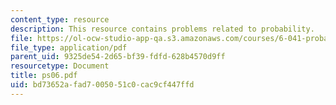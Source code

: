 ```yaml
---
content_type: resource
description: This resource contains problems related to probability.
file: https://ol-ocw-studio-app-qa.s3.amazonaws.com/courses/6-041-probabilistic-systems-analysis-and-applied-probability-spring-2006/bd73652afad7005051c0cac9cf447ffd_ps06.pdf
file_type: application/pdf
parent_uid: 9325de54-2d65-bf39-fdfd-628b4570d9ff
resourcetype: Document
title: ps06.pdf
uid: bd73652a-fad7-0050-51c0-cac9cf447ffd
---
```

